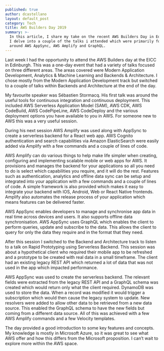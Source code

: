 ```yaml
---
published: true
author: dcastellano
layout: default_post
category: Tech
title: AWS Builders Day 2019
summary: >-
  In this article, I share my take on the recent AWS Builders Day in Edinburgh.
  I delve into a couple of the talks i attended which were primarily focused
  around AWS AppSync, AWS Amplify and GraphQL.
---
```

Last week I had the opportunity to attend the AWS Builders day at the EICC in Edinburgh. This was a one-day event that had a variety of talks focused on three different areas. The areas covered were Modern Application Development, Analytics & Machine Learning and Backends & Architecture. I chose mostly from the Modern Application Development track but switched to a couple of talks within Backends and Architecture at the end of the day.

My favourite speaker was Sébastien Stormacq. His first talk was around the useful tools for continuous integration and continuous deployment. This included AWS Serverless Application Model (SAM), AWS CDK, AWS CodeBuild, AWS CodePipeLine, AWS CodeDeploy and the various deployment options you have available to you in AWS. For someone new to AWS this was a very useful session.

During his next session AWS Amplify was used along with AppSync to create a serverless backend for a React web app. AWS Cognito authentication and search capabilities via Amazon ElasticSearch were easily added via Amplify with a few commands and a couple of lines of code.

AWS Amplify can do various things to help make life simpler when creating, configuring and implementing scalable mobile or web apps for AWS. It provisions and manages the backend for your applications so all you need to do is select which capabilities you require, and it will do the rest. Features such as authentication, analytics and offline data sync can be setup and integrated into your application with a few commands and a couple of lines of code. A simple framework is also provided which makes it easy to integrate your backend with IOS, Android, Web or React Native frontends. Amplify also automates the release process of your application which means features can be delivered faster.

AWS AppSync enables developers to manage and synchronise app data in real time across devices and users. It also supports offline data synchronisation. AWS AppSync uses GraphQL which enables the client to perform queries, update and subscribe to the data. This allows the client to query for only the data they require and in the format that they need.

After this session I switched to the Backend and Architecture track to listen to a talk on Rapid Prototyping using Serverless Backend. This session was about a hypothetical client who required their mobile app to be refreshed and a prototype to be created with real data in a small timeframe. The client had an existing legacy REST API which returned a lot of data that was not used in the app which impacted performance.

AWS AppSync was used to create the serverless backend. The relevant fields were extracted from the legacy REST API and a GraphQL schema was created which would return only what the client required. DynamoDB was used to store the data. When a record was modified it would trigger a subscription which would then cause the legacy system to update. New resolvers were added to allow other data to be retrieved from a new data source. This enabled the GraphQL schema to have the new fields but coming from a different data source. All of this was achieved with a few AWS Amplify commands and a few Velocity templates.

The day provided a good introduction to some key features and concepts. My knowledge is mostly in Microsoft Azure, so it was great to see what AWS offer and how this differs from the Microsoft proposition. I can’t wait to explore more within the AWS space.

